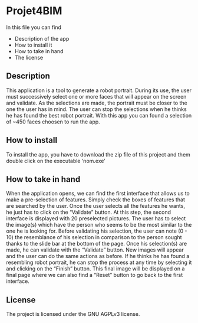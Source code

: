 # Projet4BIM

In this file you can find
  - Description of the app
  - How to install it
  - How to take in hand
  - The license


Description
-------
This application is a tool to generate a robot portrait. During its use, the user must successively select one or more faces that will appear on the screen and validate. As the selections are made, the portrait must be closer to the one the user has in mind. The user can stop the selections when he thinks he has found the best robot portrait.
With this app you can found a selection of ~450 faces choosen to run the app. 


How to install
-------
To install the app, you have to download the zip file of this project and them double click on the executable ‘nom.exe’


How to take in hand
-------
When the application opens, we can find the first interface that allows us to make a pre-selection of features. Simply check the boxes of features that are searched by the user. Once the user selects all the features he wants, he just has to click on the “Validate” button.
At this step, the second interface is displayed with 20 preselected pictures. The user has to select the image(s) which have the person who seems to be the most similar to the one he is looking for. Before validating his selection, the user can note (0 - 10)  the resemblance of his selection in comparison to the person sought thanks to the slide bar at the bottom of the page. Once his selection(s) are made, he can validate with the “Validate” button. New images will appear and the user can do the same actions as before. If he thinks he has found a resembling robot portrait, he can stop the process at any time by selecting it and clicking on the “Finish” button. This final image will be displayed on a final page where we can also find a “Reset” button to go back to the first interface.



License
-------

The project is licensed under the GNU AGPLv3 license.
